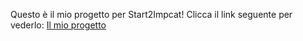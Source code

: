 Questo è il mio progetto per Start2Impcat!
Clicca il link seguente per vederlo: [Il mio progetto](https://giulianaderiu.github.io/GiulianaDeriu.Portfolio/GiulianaDeriu/index.html)

